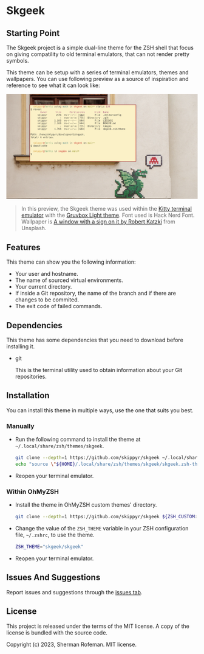 # Skgeek

## Starting Point

The Skgeek project is a simple dual-line theme for the ZSH shell that focus on
giving compatility to old terminal emulators, that can not render pretty
symbols.

This theme can be setup with a series of terminal emulators, themes and
wallpapers. You can use following preview as a source of inspiration and
reference to see what it can look like:

![](./images/preview.png)

> In this preview, the Skgeek theme was used within the [Kitty terminal emulator](https://github.com/kovidgoyal/kitty)
with the [Gruvbox Light theme](https://github.com/kovidgoyal/kitty-themes/blob/master/themes/gruvbox-light.conf).
Font used is Hack Nerd Font. Wallpaper is [A window with a sign on it by Robert Katzki](https://unsplash.com/photos/zzqw25Oa51A) from Unsplash.

## Features

This theme can show you the following information:

* Your user and hostname.
* The name of sourced virtual environments.
* Your current directory.
* If inside a Git repository, the name of the branch and if there are changes
  to be commited.
* The exit code of failed commands.

## Dependencies

This theme has some dependencies that you need to download before installing it.

* git

    This is the terminal utility used to obtain information about your Git
    repositories.

## Installation

You can install this theme in multiple ways, use the one that suits you best.

### Manually

* Run the following command to install the theme at
  `~/.local/share/zsh/themes/skgeek`.

    ```bash
    git clone --depth=1 https://github.com/skippyr/skgeek ~/.local/share/zsh/themes/skgeek &&
    echo "source \"${HOME}/.local/share/zsh/themes/skgeek/skgeek.zsh-theme\"" >> ~/.zshrc
    ```

* Reopen your terminal emulator.

### Within OhMyZSH

* Install the theme in OhMyZSH custom themes' directory.

    ```bash
    git clone --depth=1 https://github.com/skippyr/skgeek ${ZSH_CUSTOM:-${HOME}/.oh-my-zsh/custom}/themes/skgeek
    ```

* Change the value of the `ZSH_THEME` variable in your ZSH configuration file,
  `~/.zshrc`, to use the theme.

    ```bash
    ZSH_THEME="skgeek/skgeek"
    ```

* Reopen your terminal emulator.

## Issues And Suggestions

Report issues and suggestions through the [issues tab](https://github.com/skippyr/skgeek/issues).

## License

This project is released under the terms of the MIT license. A copy of the
license is bundled with the source code.

Copyright (c) 2023, Sherman Rofeman. MIT license.
